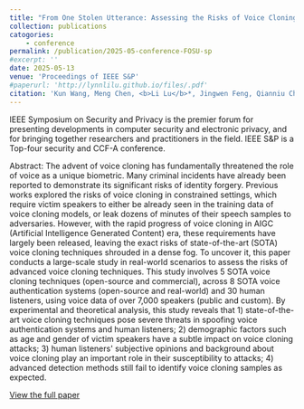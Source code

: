 ```yaml
---
title: "From One Stolen Utterance: Assessing the Risks of Voice Cloning in the AIGC Era"
collection: publications
catogories: 
    - conference
permalink: /publication/2025-05-conference-FOSU-sp
#excerpt: ''
date: 2025-05-13
venue: 'Proceedings of IEEE S&P'
#paperurl: 'http://lynnlilu.github.io/files/.pdf'
citation: 'Kun Wang, Meng Chen, <b>Li Lu</b>*, Jingwen Feng, Qianniu Chen, Zhongjie Ba, Kui Ren, and Chun Chen. &quot;From One Stolen Utterance: Assessing the Risks of Voice Cloning in the AIGC Era.&quot; <i>Proceedings of IEEE S&P</i>. San Francisco, CA, USA. 2025. doi: 10.1109/SP61157.2025.00238.'
---
```


IEEE Symposium on Security and Privacy is the premier forum for presenting developments in computer security and electronic privacy, and for bringing together researchers and practitioners in the field. IEEE S&P is a Top-four security and CCF-A conference.

Abstract: The advent of voice cloning has fundamentally threatened the role of voice as a unique biometric. Many criminal incidents have already been reported to demonstrate its significant risks of identity forgery. Previous works explored the risks of voice cloning in constrained settings, which require victim speakers to either be already seen in the training data of voice cloning models, or leak dozens of minutes of their speech samples to adversaries. However, with the rapid progress of voice cloning in AIGC (Artificial Intelligence Generated Content) era, these requirements have largely been released, leaving the exact risks of state-of-the-art (SOTA) voice cloning techniques shrouded in a dense fog. To uncover it, this paper conducts a large-scale study in real-world scenarios to assess the risks of advanced voice cloning techniques. This study involves 5 SOTA voice cloning techniques (open-source and commercial), across 8 SOTA voice authentication systems (open-source and real-world) and 30 human listeners, using voice data of over 7,000 speakers (public and custom). By experimental and theoretical analysis, this study reveals that 1) state-of-the-art voice cloning techniques pose severe threats in spoofing voice authentication systems and human listeners; 2) demographic factors such as age and gender of victim speakers have a subtle impact on voice cloning attacks; 3) human listeners' subjective opinions and background about voice cloning play an important role in their susceptibility to attacks; 4) advanced detection methods still fail to identify voice cloning samples as expected.


[View the full paper](https://lynnlilu.github.io/files/25-FOSU-sp.pdf)

